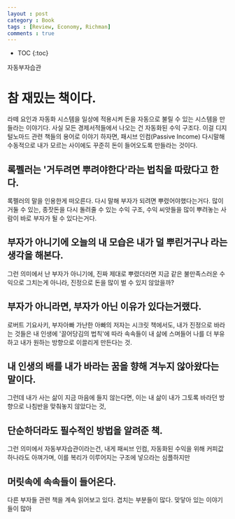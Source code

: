 ```yaml
---
layout : post
category : Book
tags : [Review, Economy, Richman]
comments : true
---
```


* TOC
{:toc}

자동부자습관

# 참 재밌는 책이다.
라떼 요인과 자동화 시스템을 일상에 적용시켜
돈을 자동으로 불릴 수 있는 시스템을 만들라는 이야기다.
사실 모든 경제서적들에서 나오는 건 자동화된 수익 구조다.
이걸 디지털노마드 관련 책들의 용어로 이야기 하자면, 패시브 인컴(Passive Income) 다시말해
수동적으로 내가 모르는 사이에도 꾸준히 돈이 들어오도록 만들라는 것이다.

## 록펠러는 '거두려면 뿌려야한다'라는 법칙을 따랐다고 한다.
록펠러의 말을 인용한게 떠오른다.
다시 말해 부자가 되려면 뿌렸어야했다는거다.
많이 거둘 수 있는, 종잣돈을 다시 돌려줄 수 있는 수익 구조, 수익 씨앗들을 많이 뿌려놓는 사람이 바로
부자가 될 수 있다는거다.

## 부자가 아니기에 오늘의 내 모습은 내가 덜 뿌린거구나 라는 생각을 해본다.
그런 의미에서 난 부자가 아니기에,
진짜 제대로 뿌렸더라면 지금 같은 불만족스러운 수익으로 그치는게 아니라,
진정으로 돈을 많이 벌 수 있지 않았을까?

## 부자가 아니라면, 부자가 아닌 이유가 있다는거랬다.
로버트 기요사키, 부자아빠 가난한 아빠의 저자는 
시크릿 책에서도, 내가 진정으로 바라는 것들은 내 인생에 '끌어당김의 법칙'에 따라
속속들이 내 삶에 스며들어 나를 더 부유하고 내가 원하는 방향으로 이끌리게 만든다는 것.

## 내 인생의 배를 내가 바라는 꿈을 향해 겨누지 않아왔다는 말이다.
그런데 내가 사는 삶이 지금 마음에 들지 않는다면, 이는 내 삶이 내가 그토록 바라던 방향으로 나침반을 맞춰놓지 않았다는 것,

## 단순하더라도 필수적인 방법을 알려준 책.
그런 의미에서 자동부자습관이라는건, 내게 패씨브 인컴, 자동화된 수익을 위해
커피값 하나라도 아껴가며, 이를 복리가 이루어지는 구조에 넣으라는 심플하지만

## 머릿속에 속속들이 들어온다.
다른 부자들 관련 책을 계속 읽어보고 있다.
겹치는 부분들이 많다. 
맞닿아 있는 이야기들이 많아
